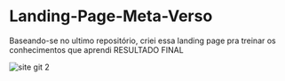 # Landing-Page-Meta-Verso
Baseando-se no ultimo repositório, criei essa landing page pra treinar os conhecimentos que aprendi
RESULTADO FINAL

![site git 2](https://user-images.githubusercontent.com/104910331/235202167-ec93ab6b-e789-4993-abbd-d4028ab91046.png)
